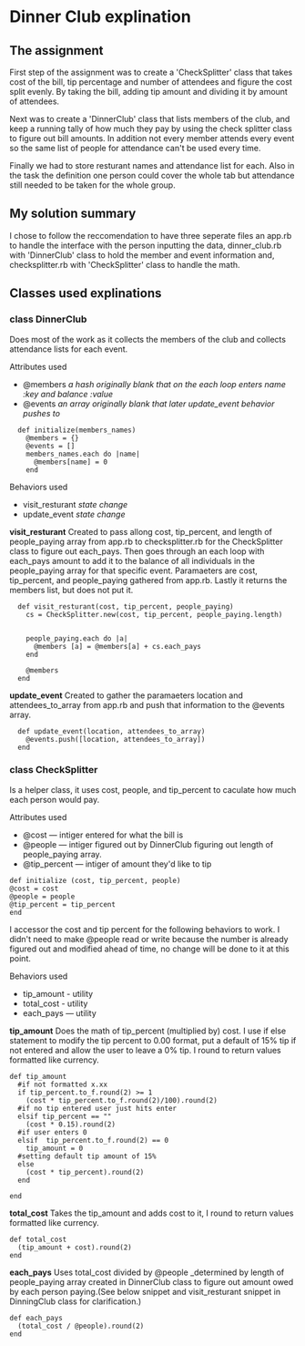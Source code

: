 # Dinner Club explination

## The assignment
First step of the assignment was to create a 'CheckSplitter' class that takes cost of the bill, tip percentage and number of attendees and figure the cost split evenly. By taking the bill, adding tip amount and dividing it by amount of attendees.

Next was to create a 'DinnerClub' class that lists members of the club, and keep a running tally of how much they pay by using the check splitter class to figure out bill amounts. In addition not every member attends every event so the same list of people for attendance can't be used every time.

Finally we had to store resturant names and attendance list for each. Also in the task the definition one person could cover the whole tab but attendance still needed to be taken for the whole group.


## My solution summary
I chose to follow the reccomendation to have three seperate files an app.rb to handle the interface with the person inputting the data, dinner_club.rb with 'DinnerClub' class to hold the member and event information and, checksplitter.rb with 'CheckSplitter' class to handle the math.

## Classes used explinations
### class DinnerClub 
Does most of the work as it collects the members of the club and collects attendance lists for each event.

Attributes used
 - @members _a hash originally blank that on the each loop enters name :key and balance :value_
 - @events _an array originally blank that later update_event behavior pushes to_
```
  def initialize(members_names)
    @members = {}
    @events = []
    members_names.each do |name|
      @members[name] = 0 
    end
```

Behaviors used
  - visit_resturant _state change_
  - update_event _state change_
  
**visit_resturant** 
Created to pass allong cost, tip_percent, and length of people_paying array from app.rb to checksplitter.rb for the CheckSplitter class to figure out each_pays. Then goes through an each loop with each_pays amount to add it to the balance of all individuals in the people_paying array for that specific event. Paramaeters are cost, tip_percent, and people_paying gathered from app.rb. Lastly it returns the members list, but does not put it.

```
  def visit_resturant(cost, tip_percent, people_paying)
    cs = CheckSplitter.new(cost, tip_percent, people_paying.length)
    
    
    people_paying.each do |a|
      @members [a] = @members[a] + cs.each_pays
    end
    
    @members
  end
```

**update_event** 
Created to gather the paramaeters location and attendees_to_array from app.rb and push that information to the @events array.
```
  def update_event(location, attendees_to_array)
    @events.push([location, attendees_to_array])
  end
```

### class CheckSplitter
Is a helper class, it uses cost, people, and tip_percent to caculate how much each person would pay.

Attributes used
  - @cost — intiger entered for what the bill is
  - @people — intiger figured out by DinnerClub figuring out length of people_paying array.
  - @tip_percent — intiger of amount they'd like to tip
  ```
  def initialize (cost, tip_percent, people)
  @cost = cost
  @people = people
  @tip_percent = tip_percent
  end
  ```
I accessor the cost and tip percent for the following behaviors to work. I didn't need to make @people read or write because the number is already figured out and modified ahead of time, no change will be done to it at this point.  

Behaviors used
  - tip_amount - utility
  - total_cost - utility
  - each_pays — utility
  
  **tip_amount**
  Does the math of tip_percent (multiplied by) cost. I use if else statement to modify the tip percent to 0.00 format, put a default of 15% tip if not entered and allow the user to leave a 0% tip. I round to return values formatted like currency.
  ```
  def tip_amount
    #if not formatted x.xx
    if tip_percent.to_f.round(2) >= 1
      (cost * tip_percent.to_f.round(2)/100).round(2)
    #if no tip entered user just hits enter
    elsif tip_percent == "" 
      (cost * 0.15).round(2)
    #if user enters 0
    elsif  tip_percent.to_f.round(2) == 0
      tip_amount = 0
    #setting default tip amount of 15%
    else
      (cost * tip_percent).round(2)    
    end
    
  end
  ```
  **total_cost**
  Takes the tip_amount and adds cost to it, I round to return values formatted like currency.
  ```
  def total_cost
    (tip_amount + cost).round(2)
  end
  ```
  
  **each_pays**
  Uses total_cost divided by @people _determined by length of people_paying array created in DinnerClub class to figure out amount owed by each person paying.(See below snippet and visit_resturant snippet in DinningClub class for clarification.)
  ```
  def each_pays
    (total_cost / @people).round(2)
  end
  ```